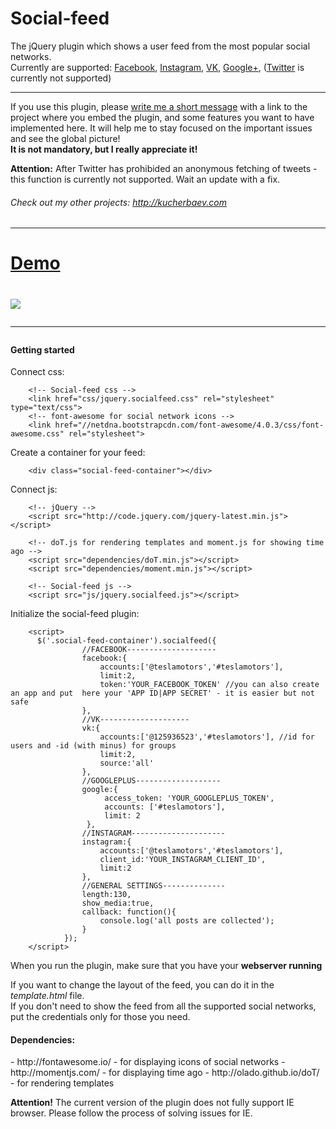 Social-feed
===========
The jQuery plugin which shows a user feed from the most popular social networks.<br/> 
Currently are supported: <a href="http://facebook.com">Facebook</a>, <a href="http://instagram.com">Instagram</a>, <a href="http://vk.com">VK</a>, <a href="http://plus.google.com">Google+</a>, (<a href="http://twitter.com">Twitter</a> is currently not supported)
<hr>
If you use this plugin, please <a href="mailto:pavel@kucherbaev.com">write me a short message</a> with a link to the project where you embed the plugin, and some features you want to have implemented here. It will help me to stay focused on the important issues and see the global picture!
<br/><strong>It is not mandatory, but I really appreciate it!</strong>
<p>
<strong>Attention:</strong> After Twitter has prohibided an anonymous fetching of tweets - this function is currently not supported. Wait an update with a fix.
</p>
<h6>Check out my other projects: <a href="http://kucherbaev.com" target="_blank"> http://kucherbaev.com</a><h6>
<hr>
<h1><a href="http://pavelk2.github.io/social-feed/" target="_blank">Demo</a><h1>

<img src="//habrastorage.org/files/98f/b96/332/98fb9633239242dfba7c3dcae26146b2.png"/>

<hr>
<h4>Getting started</h4>
Connect css:

        <!-- Social-feed css -->
        <link href="css/jquery.socialfeed.css" rel="stylesheet" type="text/css">
        <!-- font-awesome for social network icons -->
        <link href="//netdna.bootstrapcdn.com/font-awesome/4.0.3/css/font-awesome.css" rel="stylesheet">

Create a container for your feed:

        <div class="social-feed-container"></div>

Connect js:

        <!-- jQuery -->
        <script src="http://code.jquery.com/jquery-latest.min.js"></script>
    
        <!-- doT.js for rendering templates and moment.js for showing time ago -->
        <script src="dependencies/doT.min.js"></script>
        <script src="dependencies/moment.min.js"></script>
    
        <!-- Social-feed js -->
        <script src="js/jquery.socialfeed.js"></script>

Initialize the social-feed plugin:

        <script>
          $('.social-feed-container').socialfeed({
                    //FACEBOOK--------------------
                    facebook:{
                        accounts:['@teslamotors','#teslamotors'],
                        limit:2,
                        token:'YOUR_FACEBOOK_TOKEN' //you can also create an app and put  here your 'APP ID|APP SECRET' - it is easier but not safe
                    },
                    //VK--------------------
                    vk:{
                        accounts:['@125936523','#teslamotors'], //id for users and -id (with minus) for groups 
                        limit:2,
                        source:'all'
                    },
                    //GOOGLEPLUS-------------------
                    google:{
                         access_token: 'YOUR_GOOGLEPLUS_TOKEN',
                         accounts: ['#teslamotors'],
                         limit: 2
                     },
                    //INSTAGRAM---------------------
                    instagram:{
                        accounts:['@teslamotors','#teslamotors'],
                        client_id:'YOUR_INSTAGRAM_CLIENT_ID', 
                        limit:2
                    },
                    //GENERAL SETTINGS--------------
                    length:130,
                    show_media:true,
                    callback: function(){
                        console.log('all posts are collected');
                    }
                });
        </script>

When you run the plugin, make sure that you have your <strong>webserver running</strong>

If you want to change the layout of the feed, you can do it in the <em>template.html</em> file.
<br/>
If you don't need to show the feed from all the supported social networks, put the credentials only for those you need.

<h4>Dependencies:</h4>
-  http://fontawesome.io/ - for displaying icons of social networks
-  http://momentjs.com/ - for displaying time ago
-  http://olado.github.io/doT/ - for rendering templates

<strong>Attention!</strong> The current version of the plugin does not fully support IE browser. Please follow the process of solving issues for IE.


